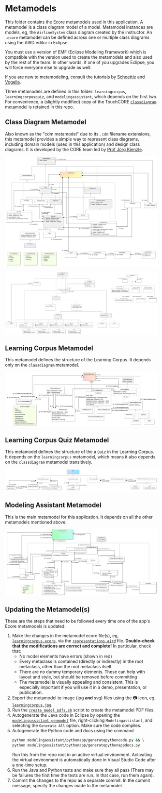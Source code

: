 # Metamodels

This folder contains the Ecore metamodels used in this application.
A metamodel is a class diagram model of a model. Metamodel instances are models,
eg, the `AirlineSystem` class diagram created by the instructor.
An `.ecore` metamodel can be defined across one or multiple class diagrams using
the AIRD editor in Eclipse.

You must use a version of EMF (Eclipse Modeling Framework) which is compatible
with the version used to create the metamodels and also used by the rest of
the team. In other words, if one of you upgrades Eclipse, you will force
everyone else to upgrade as well.

If you are new to metamodeling, consult the tutorials by
[Schoettle](https://github.com/mschoettle/emf-tutorial) and
[Vogella](https://www.vogella.com/tutorials/EclipseEMF/article.html).

Three metamodels are defined in this folder: `learningcorpus`,
`learningcorpusquiz`, and `modelingassistant`, which depends on the first two.
For convenience, a (slightly modified) copy of the TouchCORE
[`classdiagram`](https://bitbucket.org/mcgillram/touchram/src/master/ca.mcgill.sel.classdiagram/model/)
metamodel is retained in this repo.

## Class Diagram Metamodel

Also known as the "cdm metamodel" due to its `.cdm` filename extensions,
this metamodel provides a simple way to represent class diagrams, including
domain models (used in this application) and design class diagrams.
It is developed by the CORE team led by
[Prof Jörg Kienzle](https://cs.mcgill.ca/~joerg/).

![Class Diagram Metamodel](classdiagram.jpg)

![Class Diagram Metamodel Types](classdiagramtypes.jpg)


## Learning Corpus Metamodel

This metamodel defines the structure of the Learning Corpus. It depends only
on the `classdiagram` metamodel.

![Learning Corpus Metamodel](learningcorpus.jpg)


## Learning Corpus Quiz Metamodel

This metamodel defines the structure of the a `Quiz` in the Learning Corpus.
It depends on the `learningcorpus` metamodel, which means it also depends on
the `classdiagram` metamodel transitively.

![Learning Corpus Quiz Metamodel](learningcorpusquiz.jpg)


## Modeling Assistant Metamodel

This is the main metamodel for this application. It depends on all the other
metamodels mentioned above.

![Modeling Assistant Metamodel](modelingassistant.jpg)


## Updating the Metamodel(s)

These are the steps that need to be followed every time one of the app's Ecore metamodels is updated.

1. Make the changes in the metamodel ecore file(s), eg,
   [`learningcorpus.ecore`](modelingassistant/model/learningcorpus.ecore),
   via the [`representations.aird`](modelingassistant/representations.aird) file.
   **Double-check that the modifications are correct and complete!** In particular, check that:
   - No model elements have errors (shown in red)
   - Every metaclass is contained (directly or indirectly) in the root metaclass,
     other than the root metaclass itself
   - There are no dummy temporary elements. These can help with layout and style,
     but should be removed before committing
   - The metamodel is visually appealing and consistent. This is especially
     important if you will use it in a demo, presentation, or publication.
1. Export the metamodel to image (jpg **and** svg) files using the :camera: icon, eg,
   [`learningcorpus.jpg`](modelingassistant/model/learningcorpus.jpg).
1. Run the [`create_model_pdfs.sh`](create_model_pdfs.sh) script to create the
   metamodel PDF files.
1. Autogenerate the Java code in Eclipse by opening the
   [`modelingassistant.genmodel`](modelingassistant/model/modelingassistant.genmodel)
   file, right-clicking `Modelingassistant`, and selecting the `Generate All` option.
   Make sure the code compiles.
1. Autogenerate the Python code and docs using the command
   ```bash
   python modelingassistant/pythonapp/generatepythoncode.py && \
   python modelingassistant/pythonapp/generatepythonappdocs.py
   ```
   Run this from the repo root in an active virtual environment.
   Activating the virtual environment is automatically done in Visual Studio Code
   after a one-time setup.
1. Run the Java and Python tests and make sure they all pass
   (There may be failures the first time the tests are run.
   In that case, run them again).
1. Commit the changes to the repo as a separate commit. In the commit message,
   specify the changes made to the metamodel.
